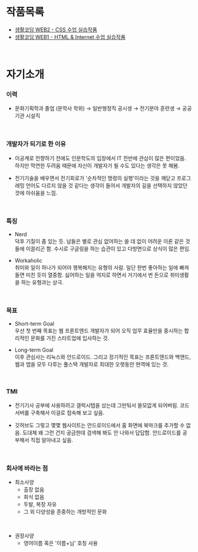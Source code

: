 # 작품목록
* [생활코딩 WEB2 - CSS 수업 실습작품](https://github.com/kshyun1223/web2_css)
* [생활코딩 WEB1 - HTML & Internet 수업 실습작품](https://github.com/kshyun1223/web1_html_internet)
<br>

# 자기소개
### 이력
* 문화기획학과 졸업 (문학사 학위) → 일반행정직 공시생 → 전기분야 훈련생 → 공공기관 시설직
<br>

### 개발자가 되기로 한 이유
* 이공계로 전향하기 전에도 인문학도의 입장에서 IT 전반에 관심이 많은 편이었음. 하지만 막연한 두려움 때문에 자신이 개발자가 될 수도 있다는 생각은 못 해봄.    

* 전기기술을 배우면서 전기회로가 '순차적인 명령의 실행'이라는 것을 깨닫고 프로그래밍 언어도 다르지 않을 것 같다는 생각이 들어서 개발자의 길을 선택하지 않았던 것에 아쉬움을 느낌.
<br>

### 특징
* Nerd    
덕후 기질이 좀 있는 듯. 남들은 별로 관심 없어하는 쓸 데 없이 어려운 이론 같은 것들에 이끌리곤 함. 수시로 구글링을 하는 습관이 있고 다방면으로 상식이 많은 편임.    

* Workaholic    
취미와 일이 하나가 되어야 행복해지는 유형의 사람. 일단 한번 좋아하는 일에 빠져들면 미친 듯이 열중함. 싫어하는 일을 억지로 하면서 거기에서 번 돈으로 취미생활을 하는 유형과는 상극.
<br>

### 목표
* Short-term Goal   
우선 첫 번째 목표는 웹 프론트엔드 개발자가 되어 오직 업무 효율만을 중시하는 합리적인 문화를 가진 스타트업에 입사하는 것.   

* Long-term Goal    
이후 관심사는 리눅스와 안드로이드. 그리고 장기적인 목표는 프론트엔드와 백엔드, 웹과 앱을 모두 다루는 풀스택 개발자로 최대한 오랫동안 현역에 있는 것.
<br>

### TMI
* 전기기사 공부에 사용하려고 갤럭시탭을 샀는데 그만둬서 쓸모없게 되어버림. 코드서버를 구축해서 이걸로 접속해 보고 싶음.    

* 깃허브도 그렇고 몇몇 웹사이트는 안드로이드에서 홈 화면에 북마크를 추가할 수 없음. 도대체 왜 그런 건지 궁금한데 검색해 봐도 안 나와서 답답함. 안드로이드를 공부해서 직접 알아내고 싶음.
<br>

### 회사에 바라는 점
* 최소사양
  * 출장 없음
  * 회식 없음
  * 두발, 복장 자유
  * 그 외 다양성을 존중하는 개방적인 문화
<br>

* 권장사양
  * 영어이름 혹은 '이름+님' 호칭 사용
